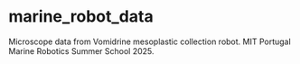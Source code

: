 # marine_robot_data
Microscope data from Vomidrine mesoplastic collection robot. MIT Portugal Marine Robotics Summer School 2025. 
